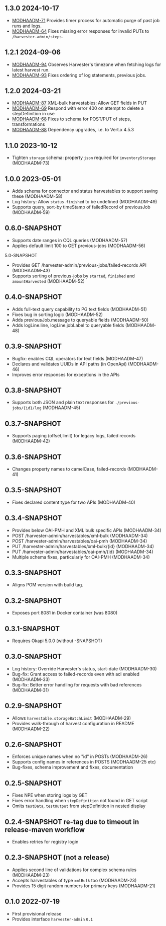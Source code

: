 ## 1.3.0 2024-10-17

* [MODHAADM-71](https://issues.folio.org/browse/MODHAADM-71) Provides timer process for automatic purge of past job runs and logs.
* [MODHAADM-64](https://issues.folio.org/browse/MODHAADM-64) Fixes missing error responses for invalid PUTs to `/harvester-admin/steps`. 

## 1.2.1 2024-09-06

* [MODHAADM-94](https://issues.folio.org/browse/MODHAADM-94) Observes Harvester's timezone when fetching logs for latest harvest run.
* [MODHAADM-93](https://issues.folio.org/browse/MODHAADM-93) Fixes ordering of log statements, previous jobs.

## 1.2.0 2024-03-21

* [MODHAADM-87](https://issues.folio.org/browse/MODHAADM-87) XML-bulk harvestables: Allow GET fields in PUT 
* [MODHAADM-69](https://issues.folio.org/browse/MODHAADM-69) Respond with error 400 on attempt to delete a stepDefinition in use
* [MODHAADM-68](https://issues.folio.org/browse/MODHAADM-68) Fixes to schema for POST/PUT of steps, transformations 
* [MODHAADM-88](https://issues.folio.org/browse/MODHAADM-88) Dependency upgrades, i.e. to Vert.x 4.5.3


## 1.1.0 2023-10-12

* Tighten `storage` schema: property `json` required for `inventoryStorage` (MODHAADM-73) 

## 1.0.0 2023-05-01

* Adds schema for connector and status harvestables to support saving these (MODHAADM-58)
* Log history: Allow `status.finished` to be undefined (MODHAADM-49)
* Supports query, sort-by timeStamp of failedRecord of previousJob (MODHAADM-59)

## 0.6.0-SNAPSHOT

* Supports date ranges in CQL queries (MODHAADM-57)
* Applies default limit 100 to GET previous-jobs (MODHAADM-56)

5.0-SNAPSHOT

* Provides GET /harvester-admin/previous-jobs/failed-records API (MODHAADM-43)
* Supports sorting of previous-jobs by `started`, `finished` and `amountHarvested` (MODHAADM-52)

## 0.4.0-SNAPSHOT

* Adds full-text query capability to PG text fields (MODHAADM-51)
* Fixes bug in sorting logic (MODHAADM-52)
* Adds previousJob.message to queryable fields (MODHAADM-50)
* Adds logLine.line, logLine.jobLabel to queryable fields (MODHAADM-48) 

## 0.3.9-SNAPSHOT

* Bugfix: enables CQL operators for text fields (MODHAADM-47)
* Declares and validates UUIDs in API paths (in OpenApi)  (MODHAADM-46)
* Improves error responses for exceptions in the APIs 

## 0.3.8-SNAPSHOT

* Supports both JSON and plain text responses for `./previous-jobs/{id}/log` (MODHAADM-45)

## 0.3.7-SNAPSHOT

* Supports paging (offset,limit) for legacy logs, failed records (MODHAADM-42)

## 0.3.6-SNAPSHOT

* Changes property names to camelCase, failed-records (MODHAADM-41)

## 0.3.5-SNAPSHOT

* Fixes declared content type for two APIs (MODHAADM-40)

## 0.3.4-SNAPSHOT

* Provides below OAI-PMH and XML bulk specific APIs (MODHAADM-34)
* POST /harvester-admin/harvestables/xml-bulk (MODHAADM-34)
* POST /harvester-admin/harvestables/oai-pmh (MODHAADM-34)
* PUT /harvester-admin/harvestables/xml-bulk/{id} (MODHAADM-34)
* PUT /harvester-admin/harvestables/oai-pmh/{id} (MODHAADM-34)
* Multiple schema fixes, particularly for OAI-PMH (MODHAADM-34)

## 0.3.3-SNAPSHOT

* Aligns POM version with build tag.

## 0.3.2-SNAPSHOT

* Exposes port 8081 in Docker container (was 8080)

## 0.3.1-SNAPSHOT

* Requires Okapi 5.0.0 (without -SNAPSHOT)

## 0.3.0-SNAPSHOT

* Log history: Override Harvester's status, start-date (MODHAADM-30)
* Bug-fix: Grant access to failed-records even with acl enabled (MODHAADM-33)
* Bug-fix: Better error handling for requests with bad references (MODHAADM-31)

## 0.2.9-SNAPSHOT

* Allows `harvestable.storageBatchLimit` (MODHAADM-29)
* Provides walk-through of harvest configuration in README (MODHAADM-22)

## 0.2.6-SNAPSHOT

* Enforces unique names when no "id" in POSTs (MODHAADM-26)
* Supports config names in references in POSTS (MODHAADM-25 etc)
* Bug-fixes, schema improvement and fixes, documentation

## 0.2.5-SNAPSHOT

* Fixes NPE when storing logs by GET
* Fixes error handling when `stepDefinition` not found in GET script
* Omits `testData`, `testOutput` from stepDefinition in nested display

## 0.2.4-SNAPSHOT re-tag due to timeout in release-maven workflow

* Enables retries for registry login

## 0.2.3-SNAPSHOT (not a release)

* Applies second line of validations for complex schema rules (MODHAADM-23)
* Accepts harvestables of type `xmlBulk` too (MODHAADM-23)
* Provides 15 digit random numbers for primary keys (MODHAADM-21)

## 0.1.0 2022-07-19

* First provisional release
* Provides interface `harvester-admin` `0.1`

